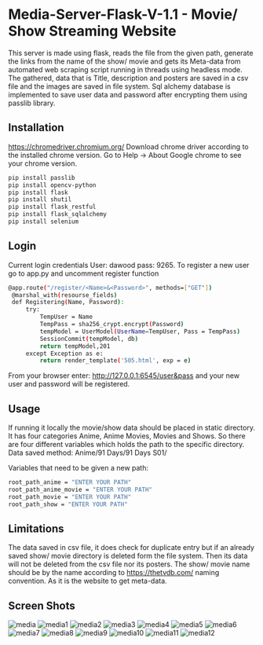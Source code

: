 
# Media-Server-Flask-V-1.1 - Movie/ Show Streaming Website
This server is made using flask, reads the file from the given path, generate the links from the name of the show/ movie and gets its Meta-data from automated web scraping script running in threads using headless mode. The gathered, data that is Title, description and posters are saved in a csv file and the images are saved in file system. Sql alchemy database is implemented to save user data and password after encrypting them using passlib library.
## Installation
https://chromedriver.chromium.org/
Download chrome driver according to the installed chrome version. Go to Help -> About Google chrome to see your chrome version.


```bash
pip install passlib
pip install opencv-python
pip install flask
pip install shutil
pip install flask_restful
pip install flask_sqlalchemy
pip install selenium

```
## Login
Current login credentials User: dawood
pass: 9265. To register a new user go to app.py and uncomment register function
```bash
@app.route("/register/<Name>&<Password>", methods=["GET"])
 @marshal_with(resourse_fields)
 def Registering(Name, Password):
     try:
         TempUser = Name
         TempPass = sha256_crypt.encrypt(Password)
         tempModel = UserModel(UserName=TempUser, Pass = TempPass)
         SessionCommit(tempModel, db)
         return tempModel,201
     except Exception as e:
         return render_template('505.html', exp = e)
```
From your browser enter: http://127.0.0.1:6545/user&pass
and your new user and password will be registered.

## Usage
If running it locally the movie/show data should be placed in static directory. It has four categories Anime, Anime Movies, Movies and Shows. So there are four different variables which holds the path to the specific directory.
Data saved method:
Anime/91 Days/91 Days S01/

Variables that need to be given a new path:
```bash
root_path_anime = "ENTER YOUR PATH"
root_path_anime_movie = "ENTER YOUR PATH"
root_path_movie = "ENTER YOUR PATH"
root_path_show = "ENTER YOUR PATH"
```
## Limitations

The data saved in csv file, it does check for duplicate entry but if an already saved show/ movie directory is deleted form the file system. Then its data will not be deleted from the csv file nor its posters. The show/ movie name should be by the name according to https://thetvdb.com/ naming convention. As it is the website to get meta-data.

## Screen Shots

![media](https://user-images.githubusercontent.com/44601684/118688801-d0b5bb80-b81f-11eb-8bba-55972055827d.PNG)
![media1](https://user-images.githubusercontent.com/44601684/118695584-ccd96780-b826-11eb-9528-ff36a9c37e0d.PNG)
![media2](https://user-images.githubusercontent.com/44601684/118695593-cfd45800-b826-11eb-9b8d-2bb94973bfb5.PNG)
![media3](https://user-images.githubusercontent.com/44601684/118695601-d1058500-b826-11eb-80f2-6d3de80596dd.PNG)
![media4](https://user-images.githubusercontent.com/44601684/118695608-d236b200-b826-11eb-9d41-c0d03f24d950.PNG)
![media5](https://user-images.githubusercontent.com/44601684/118695631-d6fb6600-b826-11eb-9093-42ba2b782000.PNG)
![media6](https://user-images.githubusercontent.com/44601684/118695720-f0041700-b826-11eb-9e8f-fe8e54629426.PNG)
![media7](https://user-images.githubusercontent.com/44601684/118695775-fbefd900-b826-11eb-8f48-fe5800087325.PNG)
![media8](https://user-images.githubusercontent.com/44601684/118695791-0316e700-b827-11eb-9198-1e4963a385e9.PNG)
![media9](https://user-images.githubusercontent.com/44601684/118695800-06aa6e00-b827-11eb-9aaf-71072cc61798.PNG)
![media10](https://user-images.githubusercontent.com/44601684/118695820-0ca04f00-b827-11eb-9ddb-738cd4ee3c13.PNG)
![media11](https://user-images.githubusercontent.com/44601684/118695837-0f9b3f80-b827-11eb-90c2-811abc639061.PNG)
![media12](https://user-images.githubusercontent.com/44601684/118695848-11fd9980-b827-11eb-9728-ecd39d34bfa7.PNG)
